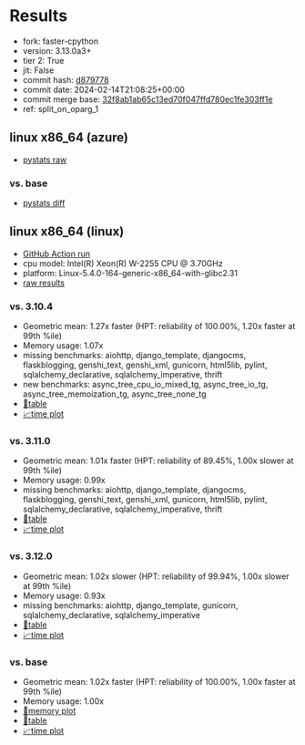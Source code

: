 # Results

- fork: faster-cpython
- version: 3.13.0a3+
- tier 2: True
- jit: False
- commit hash: [d879778](https://github.com/faster%2dcpython/cpython/commit/d879778)
- commit date: 2024-02-14T21:08:25+00:00
- commit merge base: [32f8ab1ab65c13ed70f047ffd780ec1fe303ff1e](https://github.com/faster%2dcpython/cpython/commit/32f8ab1ab65c13ed70f047ffd780ec1fe303ff1e)
- ref: split_on_oparg_1

## linux x86_64 (azure)

- [pystats raw](bm-20240214-azure-x86_64-faster%252dcpython-split_on_oparg_1-3.13.0a3%2B-d879778-pystats.json)

### vs. base

- [pystats diff](bm-20240214-azure-x86_64-faster%252dcpython-split_on_oparg_1-3.13.0a3%2B-d879778-pystats-vs-base.md)

## linux x86_64 (linux)

- [GitHub Action run](https://github.com/faster-cpython/benchmarking/actions/runs/7918451871)
- cpu model: Intel(R) Xeon(R) W-2255 CPU @ 3.70GHz
- platform: Linux-5.4.0-164-generic-x86_64-with-glibc2.31
- [raw results](bm-20240214-linux-x86_64-faster%252dcpython-split_on_oparg_1-3.13.0a3%2B-d879778.json)

### vs. 3.10.4

- Geometric mean: 1.27x faster (HPT: reliability of 100.00%, 1.20x faster at 99th %ile)
- Memory usage: 1.07x
- missing benchmarks: aiohttp, django_template, djangocms, flaskblogging, genshi_text, genshi_xml, gunicorn, html5lib, pylint, sqlalchemy_declarative, sqlalchemy_imperative, thrift
- new benchmarks: async_tree_cpu_io_mixed_tg, async_tree_io_tg, async_tree_memoization_tg, async_tree_none_tg
- [📄table](bm-20240214-linux-x86_64-faster%252dcpython-split_on_oparg_1-3.13.0a3%2B-d879778-vs-3.10.4.md)
- [📈time plot](bm-20240214-linux-x86_64-faster%252dcpython-split_on_oparg_1-3.13.0a3%2B-d879778-vs-3.10.4.png)

### vs. 3.11.0

- Geometric mean: 1.01x faster (HPT: reliability of 89.45%, 1.00x slower at 99th %ile)
- Memory usage: 0.99x
- missing benchmarks: aiohttp, django_template, djangocms, flaskblogging, genshi_text, genshi_xml, gunicorn, html5lib, pylint, sqlalchemy_declarative, sqlalchemy_imperative, thrift
- [📄table](bm-20240214-linux-x86_64-faster%252dcpython-split_on_oparg_1-3.13.0a3%2B-d879778-vs-3.11.0.md)
- [📈time plot](bm-20240214-linux-x86_64-faster%252dcpython-split_on_oparg_1-3.13.0a3%2B-d879778-vs-3.11.0.png)

### vs. 3.12.0

- Geometric mean: 1.02x slower (HPT: reliability of 99.94%, 1.00x slower at 99th %ile)
- Memory usage: 0.93x
- missing benchmarks: aiohttp, django_template, gunicorn, sqlalchemy_declarative, sqlalchemy_imperative
- [📄table](bm-20240214-linux-x86_64-faster%252dcpython-split_on_oparg_1-3.13.0a3%2B-d879778-vs-3.12.0.md)
- [📈time plot](bm-20240214-linux-x86_64-faster%252dcpython-split_on_oparg_1-3.13.0a3%2B-d879778-vs-3.12.0.png)

### vs. base

- Geometric mean: 1.02x faster (HPT: reliability of 100.00%, 1.00x faster at 99th %ile)
- Memory usage: 1.00x
- [🧠memory plot](bm-20240214-linux-x86_64-faster%252dcpython-split_on_oparg_1-3.13.0a3%2B-d879778-vs-base-mem.png)
- [📄table](bm-20240214-linux-x86_64-faster%252dcpython-split_on_oparg_1-3.13.0a3%2B-d879778-vs-base.md)
- [📈time plot](bm-20240214-linux-x86_64-faster%252dcpython-split_on_oparg_1-3.13.0a3%2B-d879778-vs-base.png)


